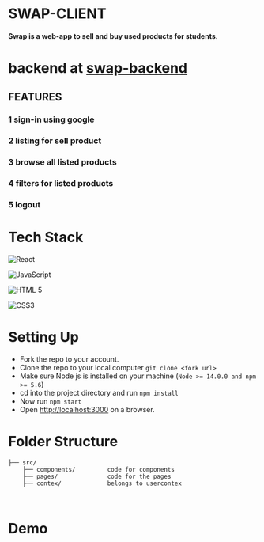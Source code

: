 
# SWAP-CLIENT 

#### Swap is a web-app to sell and buy used products for students.

# backend at [swap-backend](https://github.com/03amir/swap-backend)


## FEATURES

### 1 sign-in using google 
### 2 listing for sell product
### 3 browse all listed products
### 4 filters for listed products
### 5 logout

# Tech Stack

![React](https://img.shields.io/badge/react-%2320232a.svg?style=for-the-badge&logo=react&logoColor=%2361DAFB)

![JavaScript](https://img.shields.io/badge/javascript-%23323330.svg?style=for-the-badge&logo=javascript&logoColor=%23F7DF1E)

![HTML 5](https://img.shields.io/badge/HTML5-E34F26?style=for-the-badge&logo=html5&logoColor=white)

![CSS3](https://img.shields.io/badge/CSS3-1572B6?style=for-the-badge&logo=css3&logoColor=white)

# Setting Up

- Fork the repo to your account.
- Clone the repo to your local computer `git clone <fork url>`
- Make sure Node js is installed on your machine (`Node >= 14.0.0 and npm >= 5.6`)
- cd into the project directory and run `npm install`
- Now run `npm start`
- Open [http://localhost:3000](http://localhost:3000) on a browser.

# Folder Structure

```
├── src/
    ├── components/         code for components
    ├── pages/              code for the pages
    ├── contex/             belongs to usercontex

   
```

# Demo




